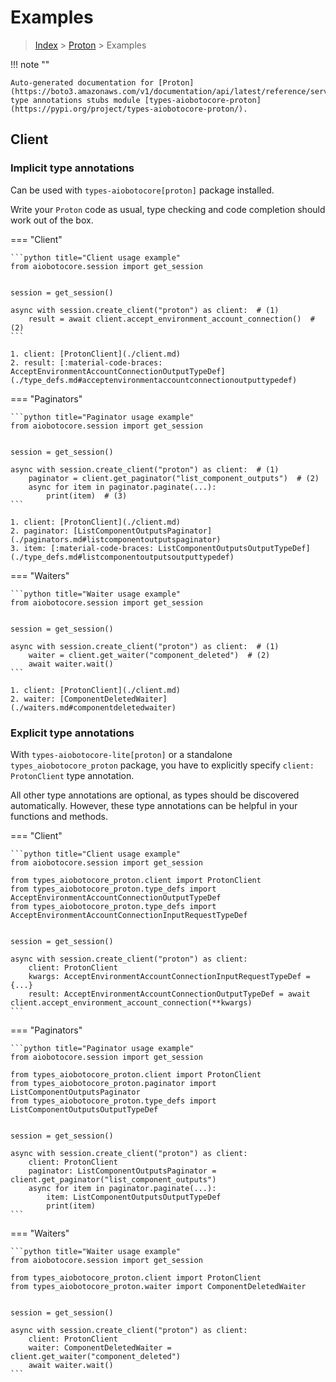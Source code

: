 # Examples

> [Index](../README.md) > [Proton](./README.md) > Examples

!!! note ""

    Auto-generated documentation for [Proton](https://boto3.amazonaws.com/v1/documentation/api/latest/reference/services/proton.html#Proton)
    type annotations stubs module [types-aiobotocore-proton](https://pypi.org/project/types-aiobotocore-proton/).

## Client

### Implicit type annotations

Can be used with `types-aiobotocore[proton]` package installed.

Write your `Proton` code as usual,
type checking and code completion should work out of the box.



=== "Client"

    ```python title="Client usage example"
    from aiobotocore.session import get_session


    session = get_session()

    async with session.create_client("proton") as client:  # (1)
        result = await client.accept_environment_account_connection()  # (2)
    ```

    1. client: [ProtonClient](./client.md)
    2. result: [:material-code-braces: AcceptEnvironmentAccountConnectionOutputTypeDef](./type_defs.md#acceptenvironmentaccountconnectionoutputtypedef) 



=== "Paginators"

    ```python title="Paginator usage example"
    from aiobotocore.session import get_session


    session = get_session()

    async with session.create_client("proton") as client:  # (1)
        paginator = client.get_paginator("list_component_outputs")  # (2)
        async for item in paginator.paginate(...):
            print(item)  # (3)
    ```

    1. client: [ProtonClient](./client.md)
    2. paginator: [ListComponentOutputsPaginator](./paginators.md#listcomponentoutputspaginator)
    3. item: [:material-code-braces: ListComponentOutputsOutputTypeDef](./type_defs.md#listcomponentoutputsoutputtypedef) 



=== "Waiters"

    ```python title="Waiter usage example"
    from aiobotocore.session import get_session


    session = get_session()

    async with session.create_client("proton") as client:  # (1)
        waiter = client.get_waiter("component_deleted")  # (2)
        await waiter.wait()
    ```

    1. client: [ProtonClient](./client.md)
    2. waiter: [ComponentDeletedWaiter](./waiters.md#componentdeletedwaiter)


### Explicit type annotations

With `types-aiobotocore-lite[proton]`
or a standalone `types_aiobotocore_proton` package, you have to explicitly specify
`client: ProtonClient` type annotation.

All other type annotations are optional, as types should be discovered automatically.
However, these type annotations can be helpful in your functions and methods.


=== "Client"

    ```python title="Client usage example"
    from aiobotocore.session import get_session

    from types_aiobotocore_proton.client import ProtonClient
    from types_aiobotocore_proton.type_defs import AcceptEnvironmentAccountConnectionOutputTypeDef
    from types_aiobotocore_proton.type_defs import AcceptEnvironmentAccountConnectionInputRequestTypeDef


    session = get_session()

    async with session.create_client("proton") as client:
        client: ProtonClient
        kwargs: AcceptEnvironmentAccountConnectionInputRequestTypeDef = {...}
        result: AcceptEnvironmentAccountConnectionOutputTypeDef = await client.accept_environment_account_connection(**kwargs)
    ```



=== "Paginators"

    ```python title="Paginator usage example"
    from aiobotocore.session import get_session

    from types_aiobotocore_proton.client import ProtonClient
    from types_aiobotocore_proton.paginator import ListComponentOutputsPaginator
    from types_aiobotocore_proton.type_defs import ListComponentOutputsOutputTypeDef


    session = get_session()

    async with session.create_client("proton") as client:
        client: ProtonClient
        paginator: ListComponentOutputsPaginator = client.get_paginator("list_component_outputs")
        async for item in paginator.paginate(...):
            item: ListComponentOutputsOutputTypeDef
            print(item)
    ```



=== "Waiters"

    ```python title="Waiter usage example"
    from aiobotocore.session import get_session

    from types_aiobotocore_proton.client import ProtonClient
    from types_aiobotocore_proton.waiter import ComponentDeletedWaiter


    session = get_session()

    async with session.create_client("proton") as client:
        client: ProtonClient
        waiter: ComponentDeletedWaiter = client.get_waiter("component_deleted")
        await waiter.wait()
    ```
